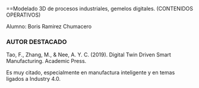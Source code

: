 
==Modelado 3D de procesos industriales, gemelos
digitales. (CONTENIDOS OPERATIVOS)

Alumno: Boris Ramirez Chumacero

### AUTOR DESTACADO ###

Tao, F., Zhang, M., & Nee, A. Y. C. (2019). Digital Twin Driven Smart Manufacturing. Academic Press.

Es muy citado, especialmente en manufactura inteligente y en temas ligados a Industry 4.0. 

